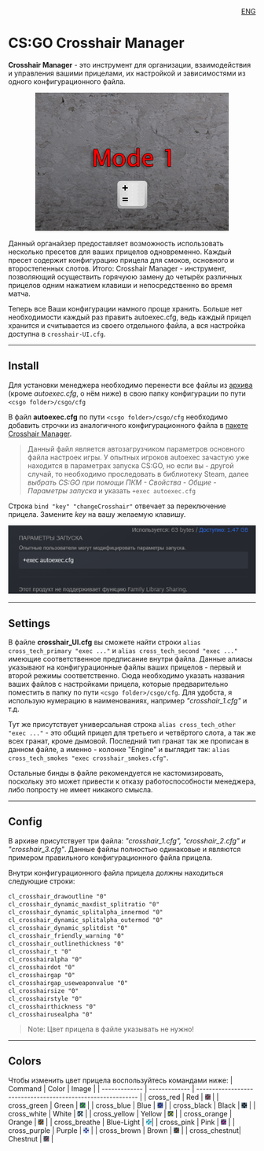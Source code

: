 <p align="right"><a href="/readme-eng.md">ENG</a></p>

#

# CS:GO Crosshair Manager

**Crosshair Manager** - это инструмент для организации, взаимодействия и управления вашими прицелами, их настройкой и зависимостями из одного конфигурационного файла.

<p align="center"><img src="/images/preview.gif"> </p>

Данный органайзер предоставляет возможность использовать несколько пресетов для ваших прицелов одновременно. Каждый пресет содержит конфигурацию прицела для смоков, основного и второстепенных слотов. Итого: Crosshair Manager - инструмент, позволяющий осуществить горячуюю замену до четырёх различных прицелов одним нажатием клавиши и непосредственно во время матча. 

Теперь все Ваши конфигурации намного проще хранить. Больше нет необходимости каждый раз править autoexec.cfg, ведь каждый прицел хранится и считывается из своего отдельного файла, а вся настройка доступна в `crosshair-UI.cfg`.

---


## Install

Для установки менеджера необходимо перенести все файлы из [архива](https://github.com/YakkaDev/CS-GO-Crosshair-Manager/releases/download/master/Crosshair-M.zip) (кроме *autoexec.cfg*, о нём ниже) в свою папку конфигурации по пути `<csgo folder>/csgo/cfg`

В файл **autoexec.cfg** по пути `<csgo folder>/csgo/cfg` необходимо добавить строчки из аналогичного конфигурационного файла в [пакете Crosshair Manager](https://github.com/YakkaDev/CS-GO-Crosshair-Manager/releases/download/master/Crosshair-M.zip).

> Данный файл является автозагрузчиком параметров основного файла настроек игры. У опытных игроков autoexec зачастую уже находится в параметрах запуска CS:GO, но если вы - другой случай, то необходимо проследовать в библиотеку Steam, далее *выбрать CS:GO при помощи ПКМ - Свойства - Общие - Параметры запуска* и указать `+exec autoexec.cfg`

Строка `bind "key" "changeCrosshair"` отвечает за переключение прицела. Замените *key* на вашу желаемую клавишу.

![Launch settings](/images/launch.png "Launch settings")

---

## Settings

В файле **crosshair_UI.cfg** вы сможете найти строки `alias cross_tech_primary "exec ..."` и `alias cross_tech_second "exec ..."` имеющие соответственное предписание внутри файла. Данные алиасы указывают на конфигурационные файлы ваших прицелов - первый и второй режимы соответственно. Сюда необходимо указать названия ваших файлов с настройками прицела, которые предварительно поместить в папку по пути `<csgo folder>/csgo/cfg`. Для удобста, я использую нумерацию в наименованиях, например *"crosshair_1.cfg"* и т.д.

Тут же присутствует универсальная строка `alias cross_tech_other "exec ..."` - это общий прицел для третьего и четвёртого слота, а так же всех гранат, кроме дымовой. Последний тип гранат так же прописан в данном файле, а именно - колонке "Engine" и выглядит так: `alias cross_tech_smokes "exec crosshair_smokes.cfg"`. 

Остальные бинды в файле рекомендуется не кастомизировать, поскольку это может привести к отказу работоспособности менеджера, либо попросту не имеет никакого смысла.

---

## Config

В архиве присутствует три файла: *"crosshair_1.cfg", "crosshair_2.cfg" и "crosshair_3.cfg"*. Данные файлы полностью одинаковые и являются примером правильного конфигурационного файла прицела.

Внутри конфигурационного файла прицела должны находиться следующие строки:
```
cl_crosshair_drawoutline "0"
cl_crosshair_dynamic_maxdist_splitratio "0"
cl_crosshair_dynamic_splitalpha_innermod "0"
cl_crosshair_dynamic_splitalpha_outermod "0"
cl_crosshair_dynamic_splitdist "0"
cl_crosshair_friendly_warning "0"
cl_crosshair_outlinethickness "0"
cl_crosshair_t "0"
cl_crosshairalpha "0"
cl_crosshairdot "0"
cl_crosshairgap "0"
cl_crosshairgap_useweaponvalue "0"
cl_crosshairsize "0"
cl_crosshairstyle "0"
cl_crosshairthickness "0"
cl_crosshairusealpha "0"
```

>Note: Цвет прицела в файле указывать не нужно!

---

## Colors

Чтобы изменить цвет прицела воспользуйтесь командами ниже:
|   Command     |     Color     |                       Image                                 |
| ------------- | ------------- | ----------------------------------------------------------- |
| cross_red     | Red           | ![Red](/images/colors/cross_red.png "Red")                  |
| cross_green   | Green         | ![Green](/images/colors/cross_green.png "Green")            |
| cross_blue    | Blue          | ![Blue](/images/colors/cross_blue.png "Blue")               |
| cross_black   | Black         | ![Black](/images/colors/cross_black.png "Black")            |
| cross_white   | White         | ![White](/images/colors/cross_white.png "White")            |
| cross_yellow  | Yellow        | ![Yellow](/images/colors/cross_yellow.png "Yellow")         |
| cross_orange  | Orange        | ![Orange](/images/colors/cross_orange.png "Orange")         |
| cross_breathe | Blue-Light    | ![Blue-Light](/images/colors/cross_breathe.png "Blue-Light")|
| cross_pink    | Pink          | ![Pink](/images/colors/cross_pink.png "Pink")               |
| cross_purple  | Purple        | ![Purple](/images/colors/cross_purple.png "Purple")         |
| cross_brown   | Brown         | ![Brown](/images/colors/cross_brown.png "Brown")            |
| cross_chestnut| Chestnut      | ![Chestnut](/images/colors/cross_chestnut.png "Chestnut")   |
